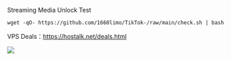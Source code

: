 Streaming Media Unlock Test

```
wget -qO- https://github.com/1660limo/TikTok-/raw/main/check.sh | bash
```

VPS Deals：https://hostalk.net/deals.html

![](https://user-images.githubusercontent.com/13328328/226191175-2294d103-18d6-4931-8f53-6d1f8b918b81.png)
